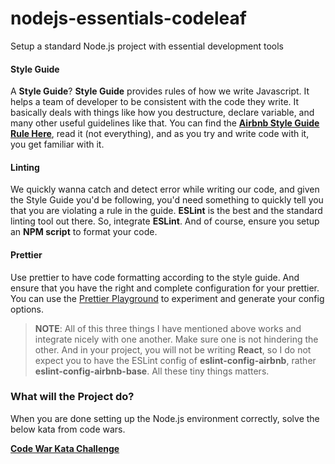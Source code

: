 # nodejs-essentials-codeleaf
Setup a standard Node.js project with essential development tools 
#### Style Guide
A **Style Guide**?
**Style Guide** provides rules of how we write Javascript. It helps a team of developer to be consistent with the code they write. It basically deals with things like how you destructure, declare variable, and many other useful guidelines like that. You can find the **[Airbnb Style Guide Rule Here](https://github.com/airbnb/javascript)**, read it (not everything), and as you try and write code with it, you get familiar with it.

#### Linting
We quickly wanna catch and detect error while writing our code, and given the Style Guide you'd be following, you'd need something to quickly tell you that you are violating a rule in the guide. **ESLint** is the best and the standard linting tool out there. So, integrate **ESLint**. And of course, ensure you setup an **NPM script** to format your code.

#### Prettier
Use prettier to have code formatting according to the style guide. And ensure that you have the right and complete configuration for your prettier. You can use the [Prettier Playground](https://prettier.io/playground/) to experiment and generate your config options. 

> **NOTE**: All of this three things I have mentioned above works and integrate nicely with one another. Make sure one is not hindering the other. And in your project, you will not be writing **React**, so I do not expect you to have the ESLint config of **eslint-config-airbnb**, rather **eslint-config-airbnb-base**. All these tiny things matters.


### What will the Project do?
When you are done setting up the Node.js environment correctly, solve the below kata from code wars.

**[Code War Kata Challenge](https://www.codewars.com/kata/59a9919107157a45220000e1)**
